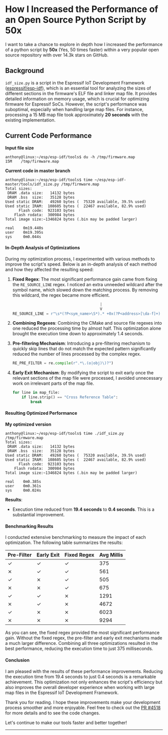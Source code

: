 # How I Increased the Performance of an Open Source Python Script by 50x

I want to take a chance to explore in depth how I increased the performance of a python script by **50x** (Yes, 50 times faster) within
 a very popular open source repository with over 14.3k stars on GitHub.

## Background

`idf_size.py` is a script in the Espressif IoT Development Framework ([espressif/esp-idf](https://github.com/espressif/esp-idf)),
which is an essential tool for analyzing the sizes of different sections in the firmware's ELF file and linker map file. 
It provides detailed information on memory usage, which is crucial for optimizing firmware for Espressif SoCs. However, the script's performance was suboptimal, 
especially when handling large map files. For instance, processing a 15 MB map file took approximately **20 seconds** with the existing implementation.

## Current Code Performance

**Input file size**
```shell
anthony@linux:~/esp/esp-idf/tools$ du -h /tmp/firmware.map
15M    /tmp/firmware.map
```

**Current code in master branch**
```shell
anthony@linux:~/esp/esp-idf/tools$ time ~/esp/esp-idf-master/tools/idf_size.py /tmp/firmware.map
Total sizes:
 DRAM .data size:   14132 bytes
 DRAM .bss  size:   35128 bytes
Used static DRAM:   49260 bytes (  75320 available, 39.5% used)
Used static IRAM:  108605 bytes (  22467 available, 82.9% used)
      Flash code:  923103 bytes
    Flash rodata:  300984 bytes
Total image size:~1346824 bytes (.bin may be padded larger)

real    0m19.440s
user    0m19.395s
sys     0m0.044s
```

#### In-Depth Analysis of Optimizations

During my optimization process, I experimented with various methods to improve the script's speed. Below is an in-depth analysis of each method and how they affected the resulting speed:

1. **Fixed Regex**:
   The most significant performance gain came from fixing the `RE_SOURCE_LINE` regex. I noticed an extra unneeded wildcard after the symbol name, which slowed down the matching process. By removing this wildcard, the regex became more efficient.

   ```python
                                          |
                                          V
   RE_SOURCE_LINE = r"\s*(?P<sym_name>\S*).* +0x(?P<address>[\da-f]+) +0x(?P<size>[\da-f]+) (?P<archive>.+\.a)?\(?P<object_file>.+\.(o|obj))?\)"
   ```

2. **Combining Regexes**:
   Combining the CMake and source file regexes into one reduced the processing time by almost half. This optimization alone brought the execution time down to approximately 1.4 seconds.

3. **Pre-filtering Mechanism**:
   Introducing a pre-filtering mechanism to quickly skip lines that do not match the expected pattern significantly reduced the number of lines processed by the complex regex.

   ```python
   RE_PRE_FILTER = re.compile(r".*\.(o|obj)\)?")
   ```

4. **Early Exit Mechanism**:
   By modifying the script to exit early once the relevant sections of the map file were processed, I avoided unnecessary work on irrelevant parts of the map file.

   ```python
   for line in map_file:
       if line.strip() == "Cross Reference Table":
           break
   ```

#### Resulting Optimized Performance

**My optimized version**
```shell
anthony@linux:~/esp/esp-idf/tools$ time ./idf_size.py /tmp/firmware.map
Total sizes:
 DRAM .data size:   14132 bytes
 DRAM .bss  size:   35128 bytes
Used static DRAM:   49260 bytes (  75320 available, 39.5% used)
Used static IRAM:  108605 bytes (  22467 available, 82.9% used)
      Flash code:  923103 bytes
    Flash rodata:  300984 bytes
Total image size:~1346824 bytes (.bin may be padded larger)

real    0m0.385s
user    0m0.361s
sys     0m0.024s
```

**Results**:
- Execution time reduced from **19.4 seconds** to **0.4 seconds**. This is a substantial improvement.

#### Benchmarking Results

I conducted extensive benchmarking to measure the impact of each optimization. The following table summarizes the results:

| Pre-Filter | Early Exit | Fixed Regex | Avg Millis |
|------------|------------|-------------|------------|
| ✓          | ✓          | ✓           | 375        |
| ⨯          | ✓          | ✓           | 561        |
| ✓          | ⨯          | ✓           | 505        |
| ⨯          | ⨯          | ✓           | 675        |
| ✓          | ✓          | ⨯           | 1291       |
| ⨯          | ✓          | ⨯           | 4672       |
| ✓          | ⨯          | ⨯           | 6023       |
| ⨯          | ⨯          | ⨯           | 9294       |

As you can see, the fixed regex provided the most significant performance gain. Without the fixed regex, the pre-filter and early exit mechanisms made a much larger difference. Combining all three optimizations resulted in the best performance, reducing the execution time to just 375 milliseconds.

#### Conclusion

I am pleased with the results of these performance improvements. Reducing the execution time from 19.4 seconds to just 0.4 seconds is a remarkable achievement. This optimization not only enhances the script's efficiency but also improves the overall developer experience when working with large map files in the Espressif IoT Development Framework.

Thank you for reading. I hope these improvements make your development process smoother and more enjoyable. Feel free to check out the [PR #4518](https://github.com/espressif/esp-idf/pull/4518) for more details and to see the code changes.

Let's continue to make our tools faster and better together!

---
